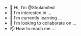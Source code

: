 - 👋 Hi, I’m @Shulamited
- 👀 I’m interested in ...
- 🌱 I’m currently learning ...
- 💞️ I’m looking to collaborate on ...
- 📫 How to reach me ...

<!---
Shulamited/Shulamited is a ✨ special ✨ repository because its `README.md` (this file) appears on your GitHub profile.
You can click the Preview link to take a look at your changes.
--->
